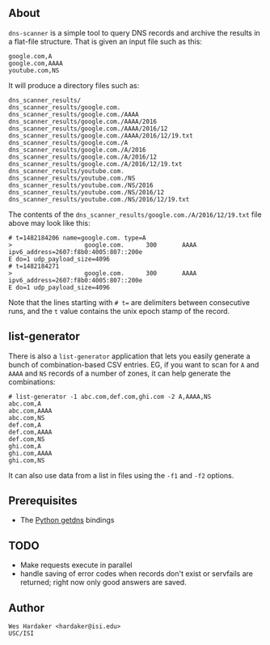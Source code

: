 ## About

`dns-scanner` is a simple tool to query DNS records and archive the
results in a flat-file structure.  That is given an input file such as
this:

	google.com,A
	google.com,AAAA
	youtube.com,NS

It will produce a directory files such as:

	dns_scanner_results/
	dns_scanner_results/google.com.
	dns_scanner_results/google.com./AAAA
	dns_scanner_results/google.com./AAAA/2016
	dns_scanner_results/google.com./AAAA/2016/12
	dns_scanner_results/google.com./AAAA/2016/12/19.txt
	dns_scanner_results/google.com./A
	dns_scanner_results/google.com./A/2016
	dns_scanner_results/google.com./A/2016/12
	dns_scanner_results/google.com./A/2016/12/19.txt
	dns_scanner_results/youtube.com.
	dns_scanner_results/youtube.com./NS
	dns_scanner_results/youtube.com./NS/2016
	dns_scanner_results/youtube.com./NS/2016/12
	dns_scanner_results/youtube.com./NS/2016/12/19.txt

The contents of the `dns_scanner_results/google.com./A/2016/12/19.txt`
file above may look like this:

	# t=1482184206 name=google.com. type=A
	>                    google.com.      300       AAAA  ipv6_address=2607:f8b0:4005:807::200e
	E do=1 udp_payload_size=4096
	# t=1482184271
	>                    google.com.      300       AAAA  ipv6_address=2607:f8b0:4005:807::200e
	E do=1 udp_payload_size=4096

Note that the lines starting with `# t=` are delimiters between
consecutive runs, and the `t` value contains the unix epoch stamp of
the record.

## list-generator

There is also a `list-generator` application that lets you easily
generate a bunch of combination-based CSV entries.  EG, if you want to
scan for `A` and `AAAA` and `NS` records of a number of zones, it can
help generate the combinations:

    # list-generator -1 abc.com,def.com,ghi.com -2 A,AAAA,NS
	abc.com,A
	abc.com,AAAA
	abc.com,NS
	def.com,A
	def.com,AAAA
	def.com,NS
	ghi.com,A
	ghi.com,AAAA
	ghi.com,NS

It can also use data from a list in files using the `-f1` and `-f2` options.

## Prerequisites

* The [Python getdns] bindings

[Python getdns]: https://github.com/getdnsapi/getdns-python-bindings

## TODO

* Make requests execute in parallel
* handle saving of error codes when records don't exist or servfails
  are returned; right now only good answers are saved.

## Author

	Wes Hardaker <hardaker@isi.edu>
	USC/ISI


